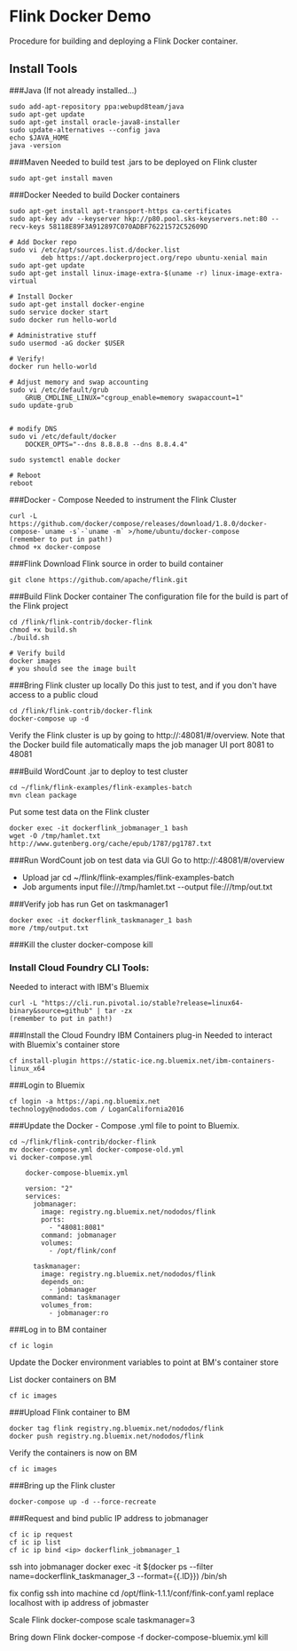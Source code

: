 # Flink Docker Demo
Procedure for building and deploying a Flink Docker container.

## Install Tools
###Java 
(If not already installed...)
```
sudo add-apt-repository ppa:webupd8team/java
sudo apt-get update
sudo apt-get install oracle-java8-installer
sudo update-alternatives --config java
echo $JAVA_HOME
java -version
```
###Maven
Needed to build test .jars to be deployed on Flink cluster
```
sudo apt-get install maven
```

###Docker
Needed to build Docker containers
```
sudo apt-get install apt-transport-https ca-certificates
sudo apt-key adv --keyserver hkp://p80.pool.sks-keyservers.net:80 --recv-keys 58118E89F3A912897C070ADBF76221572C52609D

# Add Docker repo
sudo vi /etc/apt/sources.list.d/docker.list
 		deb https://apt.dockerproject.org/repo ubuntu-xenial main
sudo apt-get update
sudo apt-get install linux-image-extra-$(uname -r) linux-image-extra-virtual

# Install Docker
sudo apt-get install docker-engine
sudo service docker start
sudo docker run hello-world

# Administrative stuff
sudo usermod -aG docker $USER

# Verify!
docker run hello-world	

# Adjust memory and swap accounting
sudo vi /etc/default/grub
	GRUB_CMDLINE_LINUX="cgroup_enable=memory swapaccount=1"
sudo update-grub


# modify DNS
sudo vi /etc/default/docker
	DOCKER_OPTS="--dns 8.8.8.8 --dns 8.8.4.4"

sudo systemctl enable docker

# Reboot
reboot
```

###Docker - Compose
Needed to instrument the Flink Cluster
```
curl -L https://github.com/docker/compose/releases/download/1.8.0/docker-compose-`uname -s`-`uname -m` >/home/ubuntu/docker-compose
(remember to put in path!)
chmod +x docker-compose
```

###Flink
Download Flink source in order to build container
```
git clone https://github.com/apache/flink.git
```

###Build Flink Docker container
The configuration file for the build is part of the Flink project
```
cd /flink/flink-contrib/docker-flink
chmod +x build.sh
./build.sh

# Verify build
docker images
# you should see the image built

```


###Bring Flink cluster up locally
Do this just to test, and if you don't have access to a public cloud

```
cd /flink/flink-contrib/docker-flink
docker-compose up -d
```

Verify the Flink cluster is up by going to http://<ip address>:48081/#/overview.
Note that the Docker build file automatically maps the job manager UI port 8081 to 48081

###Build WordCount .jar to deploy to test cluster
```
cd ~/flink/flink-examples/flink-examples-batch
mvn clean package
```

Put some test data on the Flink cluster
```
docker exec -it dockerflink_jobmanager_1 bash
wget -O /tmp/hamlet.txt http://www.gutenberg.org/cache/epub/1787/pg1787.txt
```

###Run WordCount job on test data via GUI
Go to http://<ip address>:48081/#/overview
- Upload jar 
	cd ~/flink/flink-examples/flink-examples-batch
- Job arguments
	input file:///tmp/hamlet.txt --output file:///tmp/out.txt

###Verify job has run
Get on taskmanager1
```
docker exec -it dockerflink_taskmanager_1 bash
more /tmp/output.txt
```

###Kill the cluster
docker-compose kill


### Install Cloud Foundry CLI Tools:
Needed to interact with IBM's Bluemix

```
curl -L "https://cli.run.pivotal.io/stable?release=linux64-binary&source=github" | tar -zx
(remember to put in path!)
```

###Install the Cloud Foundry IBM Containers plug-in
Needed to interact with Bluemix's container store
```
cf install-plugin https://static-ice.ng.bluemix.net/ibm-containers-linux_x64
```

###Login to Bluemix
```
cf login -a https://api.ng.bluemix.net
technology@nododos.com / LoganCalifornia2016
```

###Update the Docker - Compose .yml file to point to Bluemix.

```
cd ~/flink/flink-contrib/docker-flink
mv docker-compose.yml docker-compose-old.yml
vi docker-compose.yml

	docker-compose-bluemix.yml

	version: "2"
	services:
	  jobmanager:
	    image: registry.ng.bluemix.net/nododos/flink
	    ports:
	      - "48081:8081"
	    command: jobmanager
	    volumes:
	      - /opt/flink/conf

	  taskmanager:
	    image: registry.ng.bluemix.net/nododos/flink
	    depends_on:
	      - jobmanager
	    command: taskmanager
	    volumes_from:
	      - jobmanager:ro
```

###Log in to BM container

```
cf ic login
```

Update the Docker environment variables to point at BM's container store

List docker containers on BM
```
cf ic images
```

###Upload Flink container to BM

```
docker tag flink registry.ng.bluemix.net/nododos/flink
docker push registry.ng.bluemix.net/nododos/flink
```

Verify the containers is now on BM
```
cf ic images
```

###Bring up the Flink cluster
```
docker-compose up -d --force-recreate
```

###Request and bind public IP address to jobmanager
```
cf ic ip request
cf ic ip list
cf ic ip bind <ip> dockerflink_jobmanager_1
```

ssh into jobmanager
	docker exec -it $(docker ps --filter name=dockerflink_taskmanager_3 --format={{.ID}}) /bin/sh

fix config
	ssh into machine 
	cd /opt/flink-1.1.1/conf/fink-conf.yaml
	replace localhost with ip address of jobmaster
	




Scale Flink
	docker-compose scale taskmanager=3

Bring down Flink
	docker-compose -f docker-compose-bluemix.yml kill